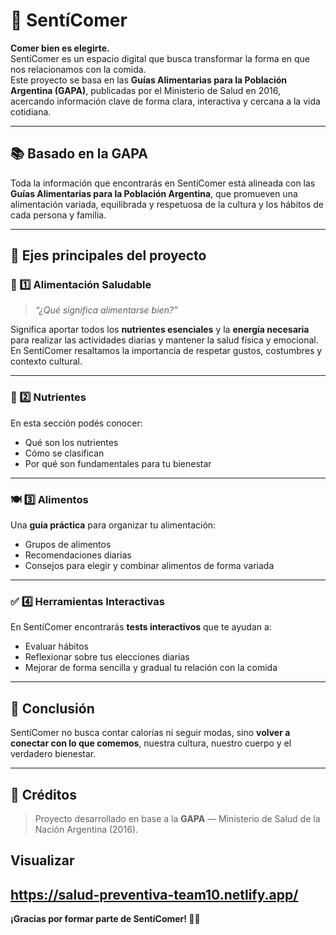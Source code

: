 # 🥗 SentíComer

**Comer bien es elegirte.**  
SentíComer es un espacio digital que busca transformar la forma en que nos relacionamos con la comida.  
Este proyecto se basa en las **Guías Alimentarias para la Población Argentina (GAPA)**, publicadas por el Ministerio de Salud en 2016, acercando información clave de forma clara, interactiva y cercana a la vida cotidiana.

---

## 📚 Basado en la GAPA

Toda la información que encontrarás en SentíComer está alineada con las **Guías Alimentarias para la Población Argentina**, que promueven una alimentación variada, equilibrada y respetuosa de la cultura y los hábitos de cada persona y familia.

---

## 🧩 Ejes principales del proyecto

### 🍎 1️⃣ Alimentación Saludable

> *“¿Qué significa alimentarse bien?”*

Significa aportar todos los **nutrientes esenciales** y la **energía necesaria** para realizar las actividades diarias y mantener la salud física y emocional.  
En SentíComer resaltamos la importancia de respetar gustos, costumbres y contexto cultural.

---

### 🧬 2️⃣ Nutrientes

En esta sección podés conocer:
- Qué son los nutrientes
- Cómo se clasifican
- Por qué son fundamentales para tu bienestar

---

### 🍽️ 3️⃣ Alimentos

Una **guía práctica** para organizar tu alimentación:
- Grupos de alimentos
- Recomendaciones diarias
- Consejos para elegir y combinar alimentos de forma variada

---

### ✅ 4️⃣ Herramientas Interactivas

En SentíComer encontrarás **tests interactivos** que te ayudan a:
- Evaluar hábitos
- Reflexionar sobre tus elecciones diarias
- Mejorar de forma sencilla y gradual tu relación con la comida

---

## 🙌 Conclusión

SentíComer no busca contar calorías ni seguir modas, sino **volver a conectar con lo que comemos**, nuestra cultura, nuestro cuerpo y el verdadero bienestar.

---

## 📌 Créditos

> Proyecto desarrollado en base a la **GAPA** — Ministerio de Salud de la Nación Argentina (2016).

## Visualizar
https://salud-preventiva-team10.netlify.app/
---
**¡Gracias por formar parte de SentíComer! 🌿✨**
